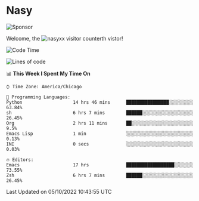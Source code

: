 # Nasy

<!--
<p align="center">
<img height="200" src="https://github-readme-stats.vercel.app/api?username=nasyxx&count_private=true&show_icons=true&theme=dracula&include_all_commits=true"/>
<img height="200" src="https://github-readme-stats.vercel.app/api/top-langs/?username=nasyxx&theme=dracula&hide=html,jupyter+notebook&count_private=true&show_icons=true"/>
</p>

  
----------------
-->

![Sponsor](https://img.shields.io/static/v1.svg?label=Sponsor&message=%E2%9D%A4&logo=GitHub&style=flat&color=pink)
 
Welcome, the ![nasyxx visitor counter](https://count.getloli.com/get/@nasyxx?theme=rule34)th vistor!
 
<!--START_SECTION:waka-->
![Code Time](http://img.shields.io/badge/Code%20Time-2%2C691%20hrs%205%20mins-blue)

![Lines of code](https://img.shields.io/badge/From%20Hello%20World%20I%27ve%20Written-5%20Million%20lines%20of%20code-blue)

📊 **This Week I Spent My Time On** 

```text
⌚︎ Time Zone: America/Chicago

💬 Programming Languages: 
Python                   14 hrs 46 mins      ████████████████░░░░░░░░░   63.84% 
sh                       6 hrs 7 mins        ██████░░░░░░░░░░░░░░░░░░░   26.45% 
Org                      2 hrs 11 mins       ██░░░░░░░░░░░░░░░░░░░░░░░   9.5% 
Emacs Lisp               1 min               ░░░░░░░░░░░░░░░░░░░░░░░░░   0.13% 
INI                      0 secs              ░░░░░░░░░░░░░░░░░░░░░░░░░   0.03%

🔥 Editors: 
Emacs                    17 hrs              ██████████████████░░░░░░░   73.55% 
Zsh                      6 hrs 7 mins        ██████░░░░░░░░░░░░░░░░░░░   26.45%

```


 Last Updated on 05/10/2022 10:43:55 UTC
<!--END_SECTION:waka-->

<!-- ![visitors](https://visitor-badge.laobi.icu/badge?page_id=nasyxx.nasyxx) -->
